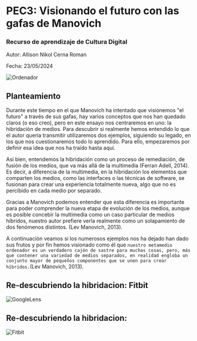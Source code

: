 # PEC3: Visionando el futuro con las gafas de Manovich
### Recurso de aprendizaje de Cultura Digital

Autor: Allison Nikol Cerna Roman


Fecha: 23/05/2024

![Ordenador](https://img.freepik.com/foto-gratis/composicion-concepto-redes-sociales_23-2150169144.jpg?t=st=1716456740~exp=1716460340~hmac=68eece43e157c47c24cc4bb55f48e19c37e55c5eb4952595920fbd410a1931a9&w=826)


## Planteamiento

Durante este tiempo en el que Manovich ha intentado que visionemos "el futuro" a través de sus gafas, hay varios conceptos que nos han quedado claros (o eso creo), pero en este ensayo nos centraremos en uno: la hibridación de medios. Para descubrir si realmente hemos entendido lo que el autor quería transmitir utilizaremos dos ejemplos, siguiendo su legado, en los que nos cuestionaremos todo lo aprendido. Para ello, empezaremos por definir esa idea que nos ha traído hasta aquí. 

Así bien, entendemos la hibridación como un proceso de remediación, de fusión de los medios, que va más allá de la multimedia (Ferran Adell, 2014). Es decir, a diferencia de la multimedia, en la hibridación los elementos que comparten los medios, como las interfaces o las técnicas de software, se fusionan para crear una experiencia totalmente nueva, algo que no es percibido en cada medio por separado.

Gracias a Manovich podemos entender que esta diferencia es importante para poder comprender la nueva etapa de evolución de los medios, aunque es posible concebir la multimedia como un caso particular de medios híbridos, nuestro autor prefiere verla realmente como un solapamiento de dos fenómenos distintos. (Lev Manovich, 2013).

 
A continuación veamos si los numerosos ejemplos nos ha dejado han dado sus frutos y por fin hemos visionado como él que `nuestro metamedio ordenador es un verdadero cajón de sastre para muchas cosas, pero, más que contener una variedad de medios separados, en realidad engloba un conjunto mayor de pequeños componentes que se unen para crear híbridos.`(Lev Manovich, 2013).


## Re-descubriendo la hibridacion: Fitbit
![GoogleLens](https://upload.wikimedia.org/wikipedia/commons/d/d7/Logo_of_Google_Lens.svg)


## Re-descubriendo la hibridacion:

![Fitbit](https://upload.wikimedia.org/wikipedia/commons/a/a3/Fitbit_logo16.svg)
